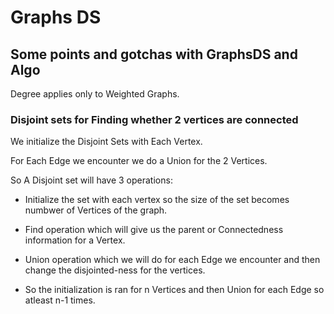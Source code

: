 # Graphs DS

## Some points and gotchas with GraphsDS and Algo

Degree applies only to Weighted Graphs.

### Disjoint sets for Finding whether 2 vertices are connected

We initialize the Disjoint Sets with Each Vertex.

For Each Edge we encounter we do a Union for the 2 Vertices.

So A Disjoint set will have 3 operations:

* Initialize the set with each vertex so the size of the set becomes numbwer of Vertices of the graph.

* Find operation which will give us  the parent or Connectedness information for a Vertex.

* Union operation which we will do for each Edge we encounter and then change the disjointed-ness for the vertices.

* So the initialization is ran for n Vertices and then Union for each Edge so atleast n-1 times.
